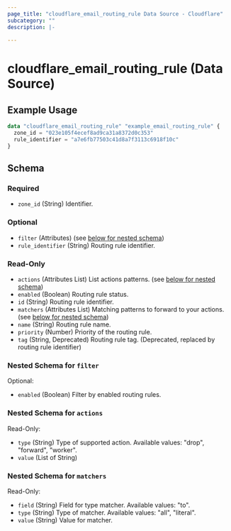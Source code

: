 ```yaml
---
page_title: "cloudflare_email_routing_rule Data Source - Cloudflare"
subcategory: ""
description: |-
  
---
```


# cloudflare_email_routing_rule (Data Source)



## Example Usage

```terraform
data "cloudflare_email_routing_rule" "example_email_routing_rule" {
  zone_id = "023e105f4ecef8ad9ca31a8372d0c353"
  rule_identifier = "a7e6fb77503c41d8a7f3113c6918f10c"
}
```

<!-- schema generated by tfplugindocs -->
## Schema

### Required

- `zone_id` (String) Identifier.

### Optional

- `filter` (Attributes) (see [below for nested schema](#nestedatt--filter))
- `rule_identifier` (String) Routing rule identifier.

### Read-Only

- `actions` (Attributes List) List actions patterns. (see [below for nested schema](#nestedatt--actions))
- `enabled` (Boolean) Routing rule status.
- `id` (String) Routing rule identifier.
- `matchers` (Attributes List) Matching patterns to forward to your actions. (see [below for nested schema](#nestedatt--matchers))
- `name` (String) Routing rule name.
- `priority` (Number) Priority of the routing rule.
- `tag` (String, Deprecated) Routing rule tag. (Deprecated, replaced by routing rule identifier)

<a id="nestedatt--filter"></a>
### Nested Schema for `filter`

Optional:

- `enabled` (Boolean) Filter by enabled routing rules.


<a id="nestedatt--actions"></a>
### Nested Schema for `actions`

Read-Only:

- `type` (String) Type of supported action.
Available values: "drop", "forward", "worker".
- `value` (List of String)


<a id="nestedatt--matchers"></a>
### Nested Schema for `matchers`

Read-Only:

- `field` (String) Field for type matcher.
Available values: "to".
- `type` (String) Type of matcher.
Available values: "all", "literal".
- `value` (String) Value for matcher.


